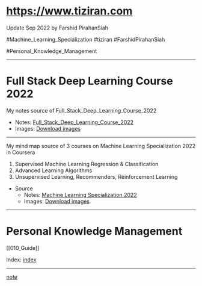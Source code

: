 # https://www.tiziran.com 

Update Sep 2022 by Farshid PirahanSiah  

#Machine_Learning_Specialization #tiziran #FarshidPirahanSiah 

#Personal_Knowledge_Management

---
# Full Stack Deep Learning Course 2022
My notes source of Full_Stack_Deep_Learning_Course_2022

- Notes: [Full_Stack_Deep_Learning_Course_2022](/Mind_Map/Full_Stack_Deep_Learning_Course_2022/FSDL.md)
- Images: [Download images](/Mind_Map/Full_Stack_Deep_Learning_Course_2022/images.md)

---
My mind map source of 3 courses on Machine Learning Specialization 2022 in Coursera
1. Supervised Machine Learning Regression & Classification
2. Advanced Learning Algorithms
3. Unsupervised Learning, Recommenders, Reinforcement Learning

* Source 
    * Notes: [Machine Learning Specialization 2022](Machine%20Learning%20Specialization%202022.md)
    * Images: [Download images](Mind_Map/Machine_Learning_Specialization/images.md)

---
# Personal Knowledge Management

[[010_Guide]]

Index: [index](/000_Indexing/010_Guide.md)

---
[note](note.md)


